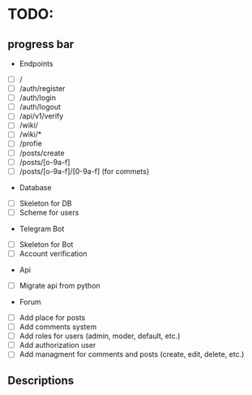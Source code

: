 # TODO:
 ## progress bar
 - Endpoints
 - [ ] /
 - [ ] /auth/register
 - [ ] /auth/login
 - [ ] /auth/logout
 - [ ] /api/v1/verify
 - [ ] /wiki/
 - [ ] /wiki/*
 - [ ] /profie
 - [ ] /posts/create
 - [ ] /posts/[o-9a-f]
 - [ ] /posts/[o-9a-f]/[0-9a-f] (for commets)

 - Database
 - [ ] Skeleton for DB
 - [ ] Scheme for users

 - Telegram Bot
 - [ ] Skeleton for Bot
 - [ ] Account verification

 - Api
 - [ ] Migrate api from python

 - Forum
 - [ ] Add place for posts
 - [ ] Add comments system
 - [ ] Add roles for users (admin, moder, default, etc.)
 - [ ] Add authorization user
 - [ ] Add managment for comments and posts (create, edit, delete, etc.)

## Descriptions
